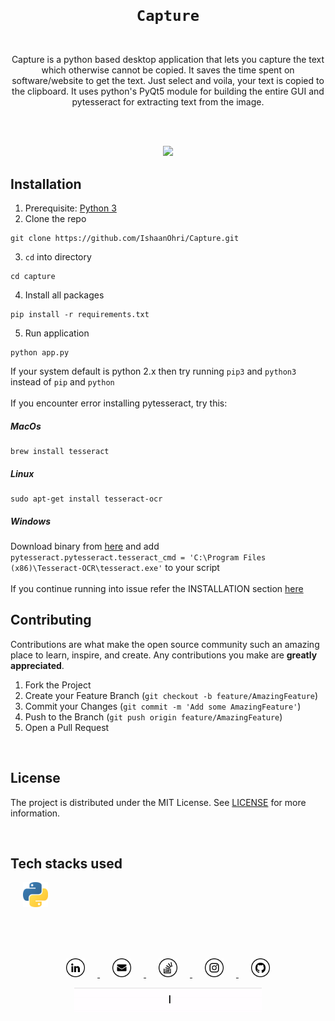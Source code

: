 <code>
  <h1 align="center">Capture</h1>
</code>
<p align="center">
  Capture is a python based desktop application that lets you capture the text which otherwise cannot be copied. It saves the time spent on software/website to get the text. Just select and voila, your text is copied to the clipboard. It uses python's PyQt5 module for building the entire GUI and pytesseract for extracting text from the image.
</p>
<br>
<br>

<p  align="center"><img width="1000" src = "https://github.com/IshaanOhri/Capture/blob/master/Capture.gif"></p>

## Installation
1. Prerequisite: [Python 3](https://www.python.org/downloads/)
2. Clone the repo
```
git clone https://github.com/IshaanOhri/Capture.git
```
3. `cd` into directory
```
cd capture
```
4. Install all packages
```
pip install -r requirements.txt
```
5. Run application
```
python app.py
```
If your system default is python 2.x then try running `pip3` and `python3` instead of `pip` and `python`
<br><br>
If you encounter error installing pytesseract, try this:
##### MacOs
```
brew install tesseract
```
##### Linux
```
sudo apt-get install tesseract-ocr
```
##### Windows
Download binary from [here](https://github.com/UB-Mannheim/tesseract/wiki) and add `pytesseract.pytesseract.tesseract_cmd = 'C:\Program Files (x86)\Tesseract-OCR\tesseract.exe'` to your script
<br><br>
If you continue running into issue refer the INSTALLATION section [here](https://pypi.org/project/pytesseract/)


## Contributing

Contributions are what make the open source community such an amazing place to learn, inspire, and create. Any contributions you make are **greatly appreciated**.

1. Fork the Project
2. Create your Feature Branch (`git checkout -b feature/AmazingFeature`)
3. Commit your Changes (`git commit -m 'Add some AmazingFeature'`)
4. Push to the Branch (`git push origin feature/AmazingFeature`)
5. Open a Pull Request

<br>

## License
The project is distributed under the MIT License. See [LICENSE](https://github.com/IshaanOhri/Capture/blob/master/LICENSE) for more information.

<br>

## Tech stacks used
<p>
  <img src="https://github.com/IshaanOhri/IshaanOhri/blob/master/assets/python.png" height=40 hspace=20>
</p>

<br>
<br>
<br>

<p align="center">
  <a href="https://www.linkedin.com/in/ishaanohri/">
    <img src="https://github.com/IshaanOhri/IshaanOhri/blob/master/assets/linkedin.png" width="30" height="30" hspace="20">
  </a>

  <a href="mailto:ishaan99ohri@gmail.com">
    <img src="https://github.com/IshaanOhri/IshaanOhri/blob/master/assets/mail.png" width="30" height="30" hspace="20">
  </a>

  <a href="https://stackoverflow.com/users/11712463/ishaan-ohri">
    <img src="https://github.com/IshaanOhri/IshaanOhri/blob/master/assets/stackoverflow.png" width="30" height="30" hspace="20">
  </a>

  <a href="https://www.instagram.com/ohri_8/">
    <img src="https://github.com/IshaanOhri/IshaanOhri/blob/master/assets/instagram.png" width="30" height="30" hspace="20">
  </a>

  <a href="https://github.com/IshaanOhri">
    <img src="https://github.com/IshaanOhri/IshaanOhri/blob/master/assets/github.png" width="30" height="30" hspace="20">
  </a>
</p>
  
<p align="center">
  <a href="https://github.com/IshaanOhri">
    <img src="https://github.com/IshaanOhri/IshaanOhri/blob/master/assets//ishaan.gif" width="300">
  </a>
</p>
